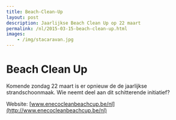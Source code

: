 ```yaml
---
title: Beach-Clean-Up
layout: post
description: Jaarlijkse Beach Clean Up op 22 maart
permalink: /nl/2015-03-15-beach-clean-up.html
images: 
    - /img/stacaravan.jpg
---
```


# Beach Clean Up

Komende zondag 22 maart is er opnieuw de de jaarlijkse strandschoonmaak. Wie neemt deel aan dit schitterende initiatief?

Website: [www.enecocleanbeachcup.be/nl](http://www.enecocleanbeachcup.be/nl)

